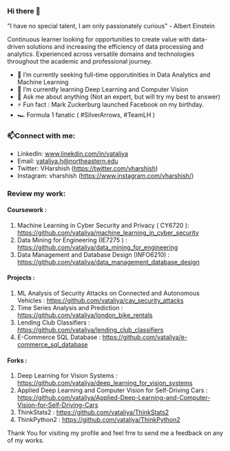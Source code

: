 ### Hi there 👋 

<!--
**vataliya/vataliya** is a ✨ _special_ ✨ repository because its `README.md` (this file) appears on your GitHub profile.
Here are some fun facts about me:
-->

"I have no special talent, I am only passionately curious" - Albert Einstein 

Continuous learner looking for opportunities to create value with data-driven solutions and increasing the efficiency of data processing and analytics. Experienced across versatile domains and technologies throughout the academic and professional journey.

- 🔭 I’m currently seeking full-time opporutinities in Data Analytics and Machine Learning 
- 🌱 I’m currently learning Deep Learning and Computer Vision
- 💬 Ask me about anything (Not an expert, but will try my best to answer)
- ⚡ Fun fact : Mark Zuckerburg launched Facebook on my birthday.
- 🏎️ Formula 1 fanatic ( #SilverArrows, #TeamLH )

### 📫Connect with me: 

- LinkedIn: www.linekdin.com/in/vataliya
- Email: vataliya.h@northeastern.edu
- Twitter: VHarshish (https://twitter.com/vharshish)
- Instagram: vharshish (https://www.instagram.com/vharshish/)

### Review my work:

#### Coursework :
1. Machine Learning in Cyber Security and Privacy ( CY6720 ): https://github.com/vataliya/machine_learning_in_cyber_security
2. Data Mining for Engineering (IE7275 ) : https://github.com/vataliya/data_mining_for_engineering
3. Data Management and Database Design (INFO6210) : https://github.com/vataliya/data_management_database_design

#### Projects : 
1. ML Analysis of Security Attacks on Connected and Autonomous Vehicles : https://github.com/vataliya/cav_security_attacks
2. Time Series Analysis and Prediction : https://github.com/vataliya/london_bike_rentals
3. Lending Club Classifiers : https://github.com/vataliya/lending_club_classifiers
4. E-Commerce SQL Database : https://github.com/vataliya/e-commerce_sql_database

#### Forks :
1. Deep Learning for Vision Systems : https://github.com/vataliya/deep_learning_for_vision_systems
2. Applied Deep Learning and Computer Vision for Self-Driving Cars : https://github.com/vataliya/Applied-Deep-Learning-and-Computer-Vision-for-Self-Driving-Cars
3. ThinkStats2 : https://github.com/vataliya/ThinkStats2
4. ThinkPython2 : https://github.com/vataliya/ThinkPython2

Thank You for visiting my profile and feel frre to send me a feedback on any of my works.
